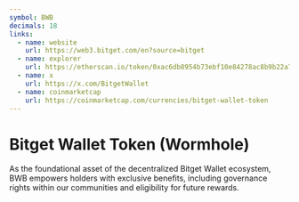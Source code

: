 ```yaml
---
symbol: BWB
decimals: 18
links:
  - name: website
    url: https://web3.bitget.com/en?source=bitget
  - name: explorer
    url: https://etherscan.io/token/0xac6db8954b73ebf10e84278ac8b9b22a781615d9
  - name: x
    url: https://x.com/BitgetWallet
  - name: coinmarketcap
    url: https://coinmarketcap.com/currencies/bitget-wallet-token
---
```


# Bitget Wallet Token (Wormhole)

As the foundational asset of the decentralized Bitget Wallet ecosystem, BWB empowers holders with exclusive benefits, including governance rights within our communities and eligibility for future rewards.
